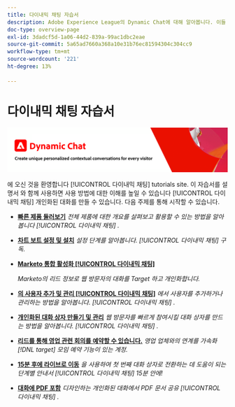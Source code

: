 ```yaml
---
title: 다이내믹 채팅 자습서
description: Adobe Experience League의 Dynamic Chat에 대해 알아봅니다. 이들 튜토리얼과 설명서를 통해 Dynamic Chat를 사용하여 맞춤형 대화를 만드는 방법에 대한 이해를 높이십시오.
doc-type: overview-page
exl-id: 3dadcf5d-1a06-44d2-839a-99ac1dbc2eae
source-git-commit: 5a65ad7660a368a10e31b76ec81594304c304cc9
workflow-type: tm+mt
source-wordcount: '221'
ht-degree: 13%

---
```


# 다이내믹 채팅 자습서

![](assets/dynamic-chat-header.png)

에 오신 것을 환영합니다 [!UICONTROL 다이내믹 채팅]  tutorials site. 이 자습서를 설명서 와 함께 사용하면 사용 방법에 대한 이해를 높일 수 있습니다 [!UICONTROL 다이내믹 채팅]  개인화된 대화를 만들 수 있습니다. 다음 주제를 통해 시작할 수 있습니다.

* **[빠른 제품 둘러보기](product-tour.md)**
   *전체 제품에 대한 개요를 살펴보고 활용할 수 있는 방법을 알아봅니다 [!UICONTROL 다이내믹 채팅] .*
* **[차트 보트 설정 및 설치](setup.md)**
   *설정 단계를 알아봅니다. [!UICONTROL 다이내믹 채팅]  구독.*
* **[Marketo 통합 활성화 [!UICONTROL 다이내믹 채팅]](marketo-integration.md)**

   *Marketo의 리드 정보로 웹 방문자의 대화를 Target 하고 개인화합니다.*
* **[의 사용자 추가 및 관리 [!UICONTROL 다이내믹 채팅]](user-management.md)**
   *에서 사용자를 추가하거나 관리하는 방법을 알아봅니다. [!UICONTROL 다이내믹 채팅] .*
* **[개인화된 대화 상자 만들기 및 관리](dialogue-management.md)**
   *웹 방문자를 빠르게 참여시킬 대화 상자를 만드는 방법을 알아봅니다. [!UICONTROL 다이내믹 채팅] .*
* **[리드를 통해 영업 관련 회의를 예약할 수 있습니다.](meeting-booking.md)**
   *영업 업체와의 연계를 가속화 [!DNL target] 모임 예약 기능이 있는 계정.*
* **[15분 후에 라이브로 이동](go-live-in-15-minutes.md)**
   *을 사용하여 첫 번째 대화 상자로 전환하는 데 도움이 되는 단계별 안내서 [!UICONTROL 다이내믹 채팅]  15분 안에!*
* **[대화에 PDF 포함](document-cloud-integration.md)**
   *디자인하는 개인화된 대화에서 PDF 문서 공유 [!UICONTROL 다이내믹 채팅] .*

